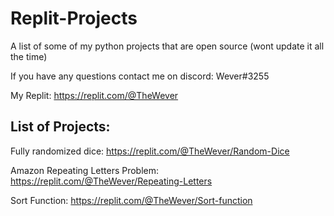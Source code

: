 # Replit-Projects
A list of some of my python projects that are open source (wont update it all the time)

If you have any questions contact me on discord: Wever#3255

My Replit: https://replit.com/@TheWever


## List of Projects:

Fully randomized dice: https://replit.com/@TheWever/Random-Dice

Amazon Repeating Letters Problem: https://replit.com/@TheWever/Repeating-Letters

Sort Function: https://replit.com/@TheWever/Sort-function
